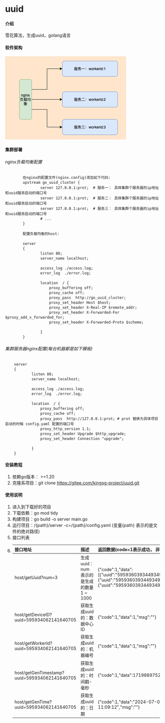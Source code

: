 # uuid

#### 介绍

雪花算法，生成uuid，golang语言

#### 软件架构
![img.png](public/img.png)

#### 集群部署

###### nginx负载均衡配置
```
        在nginx的配置文件(nginx.config)添加如下代码:
        upstream go_uuid_cluster {
                server 127.0.0.1:prot;  # 服务一： 具体集群个服务器的ip地址和uuid服务启动的端口号
                server 127.0.0.1:prot;  # 服务二： 具体集群个服务器的ip地址和uuid服务启动的端口号
                server 127.0.0.1:prot;  # 服务三： 具体集群个服务器的ip地址和uuid服务启动的端口号
                # ... 
        }
        
        配置负载均衡的host:
        
        server
        {
                listen 80;
                server_name localhost;
        
                access_log ./access.log;
                error_log  ./error.log;
        
                location  / {
                    proxy_buffering off;
                    proxy_cache off;
                    proxy_pass  http://go_uuid_cluster;
                    proxy_set_header Host $host;
                    proxy_set_header X-Real-IP $remote_addr;
                    proxy_set_header X-Forwarded-For $proxy_add_x_forwarded_for;
                    proxy_set_header X-Forwarded-Proto $scheme;
        
                }
        }
```

###### 集群服务器nginx配置(每台机器都是如下模板)
```
    server
    {
            listen 80;
            server_name localhost;
    
            access_log ./access.log;
            error_log  ./error.log;
    
            location  / {
                proxy_buffering off;
                proxy_cache off;
                proxy_pass  http://127.0.0.1:prot; # prot 替换为具体项目启动的时候 config.yaml 配置的端口号
                proxy_http_version 1.1;
                proxy_set_header Upgrade $http_upgrade;
                proxy_set_header Connection "upgrade";
    
            }
    }
```

#### 安装教程

1. 依赖go版本： >=1.20
2. 克隆系项目：git clone https://gitee.com/kingsg-project/uuid.git

#### 使用说明

1. 进入到下载好的项目
2. 下载依赖：go mod tidy
3. 构建项目：go build -o server main.go
4. 运行项目：/{path}/server -c=/{path}/config.yaml      (变量{path} 表示的是文件的绝对路径)
5. 接口列表
6.  | 接口地址               | 描述  | 返回数据(code=1表示成功， 非1的都是失败)                                                                                              |
    |--------------------|-----|------------------------------------------------------------------------------------------------------------------------|
    | host/getUuid?num=3 | 生成uuid：num表示的是生成的数量 1 ~ 1000 | {"code":1,"data":[{"uuid":"595936039344934912"},{"uuid":"595936039344934913"},{"uuid":"595936039344934914"}],"msg":""} |
    | host/getDeviceID?uuid=595934062141640705 | 获取生成uuid的：数据中心ID | {"code":1,"data":1,"msg":""}                                                                                           |
    | host/getWorkerId?uuid=595934062141640705 | 获取生成uuid的：机器编号 | {"code":1,"data":1,"msg":""}                                                                                           |
    | host/getGenTimestamp?uuid=595934062141640705 | 获取生成uuid的：时间戳-毫秒 | {"code":1,"data":1719889752334,"msg":""}                                                                               |
    | host/getGenTime?uuid=595934062141640705 | 获取生成uuid的：日期 | {"code":1,"data":"2024-07-02 11:09:12","msg":""}|           

